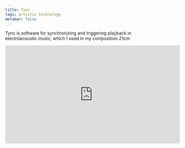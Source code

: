 ```yaml
---
title: Tync
tags: artistic technology
metabar: false
---
```

Tync is software for synchronizing and triggering playback in electroacoustic music, which I used in my composition *21cm*.
<div class="video-container"><iframe width="560" height="315" src="https://www.youtube.com/embed/8-4mmC1l38E" title="YouTube video player" frameborder="0" allow="accelerometer; autoplay; clipboard-write; encrypted-media; gyroscope; picture-in-picture" allowfullscreen></iframe></div>